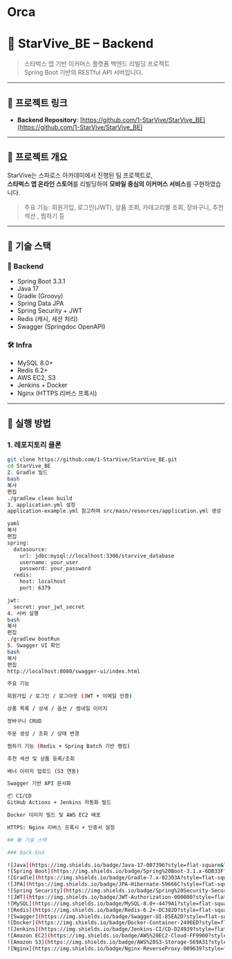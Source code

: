 # Orca

# 🌟 StarVive_BE – Backend

> 스타벅스 앱 기반 이커머스 플랫폼 백엔드 리빌딩 프로젝트  
> Spring Boot 기반의 RESTful API 서버입니다.

---

## 🔗 프로젝트 링크

- **Backend Repository**: [https://github.com/1-StarVive/StarVive_BE](https://github.com/1-StarVive/StarVive_BE)

---

## 📌 프로젝트 개요

StarVive는 스파로스 아카데미에서 진행된 팀 프로젝트로,  
**스타벅스 앱 온라인 스토어**를 리빌딩하여 **모바일 중심의 이커머스 서비스**를 구현하였습니다.

> 주요 기능: 회원가입, 로그인(JWT), 상품 조회, 카테고리별 조회, 장바구니, 추천 섹션 , 찜하기 등

---

## 🚀 기술 스택

### 🔧 Backend
- Spring Boot 3.3.1
- Java 17
- Gradle (Groovy)
- Spring Data JPA
- Spring Security + JWT
- Redis (캐시, 세션 처리)
- Swagger (Springdoc OpenAPI)

### 🛠 Infra
- MySQL 8.0+
- Redis 6.2+
- AWS EC2, S3
- Jenkins + Docker
- Nginx (HTTPS 리버스 프록시)

---

## 🧰 실행 방법

### 1. 레포지토리 클론
```bash
git clone https://github.com/1-StarVive/StarVive_BE.git
cd StarVive_BE
2. Gradle 빌드
bash
복사
편집
./gradlew clean build
3. application.yml 설정
application-example.yml 참고하여 src/main/resources/application.yml 생성

yaml
복사
편집
spring:
  datasource:
    url: jdbc:mysql://localhost:3306/starvive_database
    username: your_user
    password: your_password
  redis:
    host: localhost
    port: 6379

jwt:
  secret: your_jwt_secret
4. 서버 실행
bash
복사
편집
./gradlew bootRun
5. Swagger UI 확인
bash
복사
편집
http://localhost:8080/swagger-ui/index.html

주요 기능

회원가입 / 로그인 / 로그아웃 (JWT + 이메일 인증)

상품 목록 / 상세 / 옵션 / 썸네일 이미지

장바구니 CRUD

주문 생성 / 조회 / 상태 변경

찜하기 기능 (Redis + Spring Batch 기반 랭킹)

추천 섹션 및 상품 등록/조회

배너 이미지 업로드 (S3 연동)

Swagger 기반 API 문서화

📦 CI/CD
GitHub Actions + Jenkins 자동화 빌드

Docker 이미지 빌드 및 AWS EC2 배포

HTTPS: Nginx 리버스 프록시 + 인증서 설정

## 🛠️ 기술 스택

### Back-End

![Java](https://img.shields.io/badge/Java-17-007396?style=flat-square&logo=java&logoColor=white)
![Spring Boot](https://img.shields.io/badge/Spring%20Boot-3.1.x-6DB33F?style=flat-square&logo=spring-boot&logoColor=white)
![Gradle](https://img.shields.io/badge/Gradle-7.x-02303A?style=flat-square&logo=gradle&logoColor=white)
![JPA](https://img.shields.io/badge/JPA-Hibernate-59666C?style=flat-square&logo=hibernate&logoColor=white)
![Spring Security](https://img.shields.io/badge/Spring%20Security-Secured-6DB33F?style=flat-square&logo=spring-security&logoColor=white)
![JWT](https://img.shields.io/badge/JWT-Authorization-000000?style=flat-square)
![MySQL](https://img.shields.io/badge/MySQL-8.0+-4479A1?style=flat-square&logo=mysql&logoColor=white)
![Redis](https://img.shields.io/badge/Redis-6.2+-DC382D?style=flat-square&logo=redis&logoColor=white)
![Swagger](https://img.shields.io/badge/Swagger-UI-85EA2D?style=flat-square&logo=swagger&logoColor=black)
![Docker](https://img.shields.io/badge/Docker-Container-2496ED?style=flat-square&logo=docker&logoColor=white)
![Jenkins](https://img.shields.io/badge/Jenkins-CI/CD-D24939?style=flat-square&logo=jenkins&logoColor=white)
![Amazon EC2](https://img.shields.io/badge/AWS%20EC2-Cloud-FF9900?style=flat-square&logo=amazon-aws&logoColor=white)
![Amazon S3](https://img.shields.io/badge/AWS%20S3-Storage-569A31?style=flat-square&logo=amazon-aws&logoColor=white)
![Nginx](https://img.shields.io/badge/Nginx-ReverseProxy-009639?style=flat-square&logo=nginx&logoColor=white)
